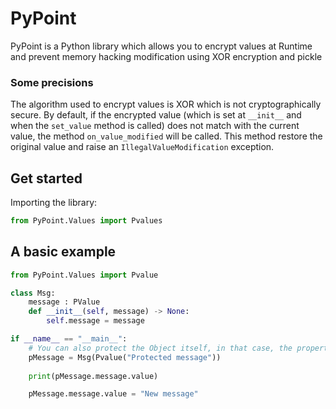 # PyPoint
PyPoint is a Python library which allows you to encrypt values at Runtime and prevent memory hacking modification using XOR encryption and pickle


### Some precisions

The algorithm used to encrypt values is XOR which is not cryptographically secure.
By default, if the encrypted value (which is set at ``__init__`` and when the ``set_value`` method is called) does not match with the current value, the method ``on_value_modified`` will be called. This method restore the original value and raise an ``IllegalValueModification`` exception.

## Get started

Importing the library:

```py
from PyPoint.Values import Pvalues
```

## A basic example

```py
from PyPoint.Values import Pvalue

class Msg:
    message : PValue
    def __init__(self, message) -> None:
        self.message = message

if __name__ == "__main__":
    # You can also protect the Object itself, in that case, the properties of this object won't be protected.
    pMessage = Msg(Pvalue("Protected message"))
    
    print(pMessage.message.value)

    pMessage.message.value = "New message"


```




